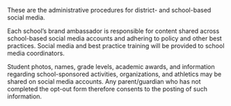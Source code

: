 
These are the administrative procedures for district- and school-based social media.

Each school’s brand ambassador is responsible for content shared across school-based social media accounts and
adhering to policy and other best practices. Social media and best practice training will be provided to school media
coordinators.

Student photos, names, grade levels, academic awards, and information regarding school-sponsored activities,
organizations, and athletics may be shared on social media accounts. Any parent/guardian who has not completed
the opt-out form therefore consents to the posting of such information.
